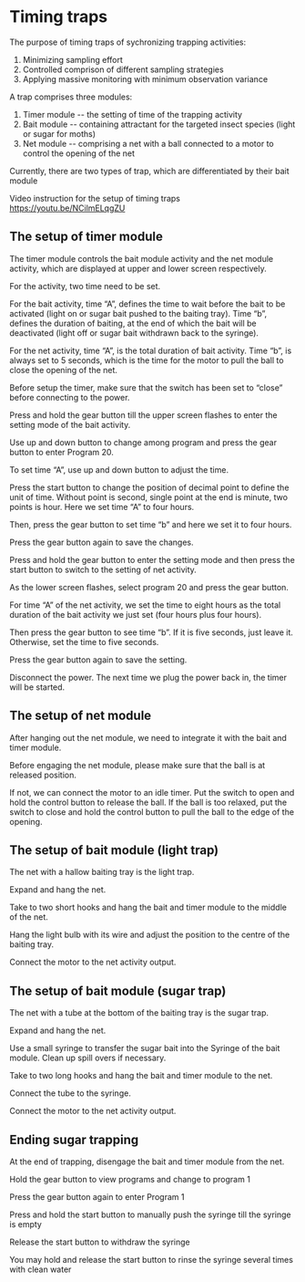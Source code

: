 # Timing traps

The purpose of timing traps of sychronizing trapping activities:

1. Minimizing sampling effort
2. Controlled comprison of different sampling strategies
3. Applying massive monitoring with minimum observation variance
   

A trap comprises three modules:

1. Timer module -- the setting of time of the trapping activity
2. Bait module -- containing attractant for the targeted insect species (light or sugar for moths)
3. Net module -- comprising a net with a ball connected to a motor to control the opening of the net


Currently, there are two types of trap, which are differentiated by their bait module


Video instruction for the setup of timing traps  
https://youtu.be/NCilmELqgZU


## The setup of timer module

The timer module controls the bait module activity and the net module activity, which are displayed at upper and lower screen respectively. 

For the activity, two time need to be set.

For the bait activity, time “A”, defines the time to wait before the bait to be activated (light on or sugar bait pushed to the baiting tray). Time “b”, defines the duration of baiting, at the end of which the bait will be deactivated (light off or sugar bait withdrawn back to the syringe).

For the net activity, time “A”, is the total duration of bait activity. Time “b”, is always set to 5 seconds, which is the time for the motor to pull the ball to close the opening of the net.  

Before setup the timer, make sure that the switch has been set to “close” before connecting to the power. 

Press and hold the gear button till the upper screen flashes to enter the setting mode of the bait activity. 

Use up and down button to change among program and press the gear button to enter Program 20. 

To set time “A”, use up and down button to adjust the time.

Press the start button to change the position of decimal point to define the unit of time. Without point is second, single point at the end is minute, two points is hour. Here we set time “A” to four hours. 

Then, press the gear button to set time “b” and here we set it to four hours. 

Press the gear button again to save the changes. 

Press and hold the gear button to enter the setting mode and then press the start button to switch to the setting of net activity. 

As the lower screen flashes, select program 20 and press the gear button.

For time “A” of the net activity, we set the time to eight hours as the total duration of the bait activity we just set (four hours plus four hours).

Then press the gear button to see time “b”. If it is five seconds, just leave it. Otherwise, set the time to five seconds.

Press the gear button again to save the setting. 

Disconnect the power. The next time we plug the power back in, the timer will be started. 


## The setup of net module

After hanging out the net module, we need to integrate it with the bait and timer module.

Before engaging the net module, please make sure that the ball is at released position. 

If not, we can connect the motor to an idle timer. Put the switch to open and hold the control button to release the ball. If the ball is too relaxed, put the switch to close and hold the control button to pull the ball to the edge of the opening. 


## The setup of bait module (light trap)

The net with a hallow baiting tray is the light trap. 

Expand and hang the net.

Take to two short hooks and hang the bait and timer module to the middle of the net. 

Hang the light bulb with its wire and adjust the position to the centre of the baiting tray. 

Connect the motor to the net activity output.


## The setup of bait module (sugar trap)

The net with a tube at the bottom of the baiting tray is the sugar trap. 

Expand and hang the net.

Use a small syringe to transfer the sugar bait into the Syringe of the bait module. Clean up spill overs if necessary. 

Take to two long hooks and hang the bait and timer module to the net. 

Connect the tube to the syringe.

Connect the motor to the net activity output.


## Ending sugar trapping

At the end of trapping, disengage the bait and timer module from the net. 

Hold the gear button to view programs and change to program 1

Press the gear button again to enter Program 1

Press and hold the start button to manually push the syringe till the syringe is empty

Release the start button to withdraw the syringe

You may hold and release the start button to rinse the syringe several times with clean water

